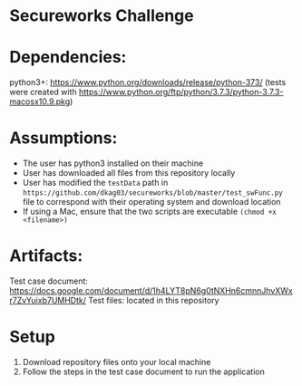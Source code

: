# Secureworks Challenge #

# Dependencies:
python3+: https://www.python.org/downloads/release/python-373/
(tests were created with https://www.python.org/ftp/python/3.7.3/python-3.7.3-macosx10.9.pkg)

# Assumptions:
- The user has python3 installed on their machine
- User has downloaded all files from this repository locally
- User has modified the `testData` path in `https://github.com/dkag03/secureworks/blob/master/test_swFunc.py` file to correspond with their operating system and download location
- If using a Mac, ensure that the two scripts are executable `(chmod +x <filename>)`


# Artifacts:
Test case document: https://docs.google.com/document/d/1h4LYT8pN6g0tNXHn6cmnnJhvXWxr7ZvYuixb7UMHDtk/
Test files: located in this repository

# Setup
1. Download repository files onto your local machine
2. Follow the steps in the test case document to run the application

